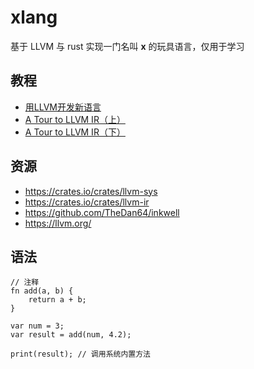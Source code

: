 # xlang

基于 LLVM 与 rust 实现一门名叫 **x** 的玩具语言，仅用于学习

## 教程

- [用LLVM开发新语言](https://llvm-tutorial-cn.readthedocs.io/en/latest/index.html)
- [A Tour to LLVM IR（上）](https://zhuanlan.zhihu.com/p/66793637)
- [A Tour to LLVM IR（下）](https://zhuanlan.zhihu.com/p/66909226)

## 资源
- https://crates.io/crates/llvm-sys
- https://crates.io/crates/llvm-ir
- https://github.com/TheDan64/inkwell
- https://llvm.org/

## 语法

```
// 注释
fn add(a, b) {
    return a + b;
}

var num = 3;
var result = add(num, 4.2);

print(result); // 调用系统内置方法
```